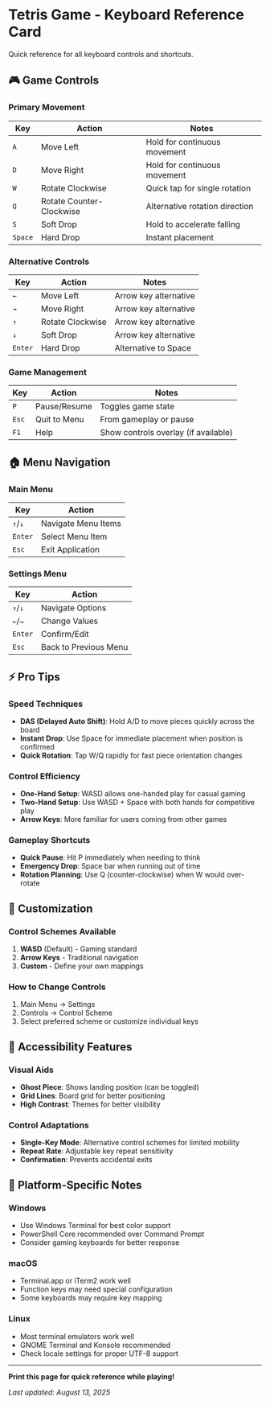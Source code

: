 # Tetris Game - Keyboard Reference Card

Quick reference for all keyboard controls and shortcuts.

## 🎮 Game Controls

### Primary Movement
| Key | Action | Notes |
|-----|--------|-------|
| `A` | Move Left | Hold for continuous movement |
| `D` | Move Right | Hold for continuous movement |
| `W` | Rotate Clockwise | Quick tap for single rotation |
| `Q` | Rotate Counter-Clockwise | Alternative rotation direction |
| `S` | Soft Drop | Hold to accelerate falling |
| `Space` | Hard Drop | Instant placement |

### Alternative Controls
| Key | Action | Notes |
|-----|--------|-------|
| `←` | Move Left | Arrow key alternative |
| `→` | Move Right | Arrow key alternative |
| `↑` | Rotate Clockwise | Arrow key alternative |
| `↓` | Soft Drop | Arrow key alternative |
| `Enter` | Hard Drop | Alternative to Space |

### Game Management
| Key | Action | Notes |
|-----|--------|-------|
| `P` | Pause/Resume | Toggles game state |
| `Esc` | Quit to Menu | From gameplay or pause |
| `F1` | Help | Show controls overlay (if available) |

## 🏠 Menu Navigation

### Main Menu
| Key | Action |
|-----|--------|
| `↑`/`↓` | Navigate Menu Items |
| `Enter` | Select Menu Item |
| `Esc` | Exit Application |

### Settings Menu
| Key | Action |
|-----|--------|
| `↑`/`↓` | Navigate Options |
| `←`/`→` | Change Values |
| `Enter` | Confirm/Edit |
| `Esc` | Back to Previous Menu |

## ⚡ Pro Tips

### Speed Techniques
- **DAS (Delayed Auto Shift)**: Hold A/D to move pieces quickly across the board
- **Instant Drop**: Use Space for immediate placement when position is confirmed
- **Quick Rotation**: Tap W/Q rapidly for fast piece orientation changes

### Control Efficiency
- **One-Hand Setup**: WASD allows one-handed play for casual gaming
- **Two-Hand Setup**: Use WASD + Space with both hands for competitive play
- **Arrow Keys**: More familiar for users coming from other games

### Gameplay Shortcuts
- **Quick Pause**: Hit P immediately when needing to think
- **Emergency Drop**: Space bar when running out of time
- **Rotation Planning**: Use Q (counter-clockwise) when W would over-rotate

## 🔧 Customization

### Control Schemes Available
1. **WASD** (Default) - Gaming standard
2. **Arrow Keys** - Traditional navigation
3. **Custom** - Define your own mappings

### How to Change Controls
1. Main Menu → Settings
2. Controls → Control Scheme
3. Select preferred scheme or customize individual keys

## 🎯 Accessibility Features

### Visual Aids
- **Ghost Piece**: Shows landing position (can be toggled)
- **Grid Lines**: Board grid for better positioning
- **High Contrast**: Themes for better visibility

### Control Adaptations
- **Single-Key Mode**: Alternative control schemes for limited mobility
- **Repeat Rate**: Adjustable key repeat sensitivity
- **Confirmation**: Prevents accidental exits

## 📱 Platform-Specific Notes

### Windows
- Use Windows Terminal for best color support
- PowerShell Core recommended over Command Prompt
- Consider gaming keyboards for better response

### macOS
- Terminal.app or iTerm2 work well
- Function keys may need special configuration
- Some keyboards may require key mapping

### Linux
- Most terminal emulators work well
- GNOME Terminal and Konsole recommended
- Check locale settings for proper UTF-8 support

---

**Print this page for quick reference while playing!**

*Last updated: August 13, 2025*
